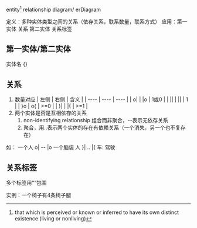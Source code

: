 entity[^1] relationship diagram/ erDiagram

定义：多种实体类型之间的关系（依存关系，联系数量，联系方式）
应用：第一实体 关系 第二实体 关系标签

## 第一实体/第二实体
实体名 {}
## 关系
1. 数量对应
| 左侧 | 右侧 | 含义 |
| ---- | ---- | ---- |
| o\|    | \|o     |  1或0    |
| \|\|    | \|\|     |  1    |
| }o    | o{     |  >=0    |
| }\|    | \|{     |  >=1    |
2. 两个实体是否是互相依存的关系
	1. non-identifying relationship 组合而非聚合，--表示无依存关系
	2. 聚合，用..表示两个实体的存在有依赖关系（一个消失，另一个也不复存在）

如：
一个人 o| -- |o 一个脑袋
人 }| .. |{ 车: 驾驶

## 关系标签
多个标签用“”包围

实例：一个椅子有4条椅子腿

[^1]: that which is perceived or known or inferred to have its own distinct existence (living or nonliving)  